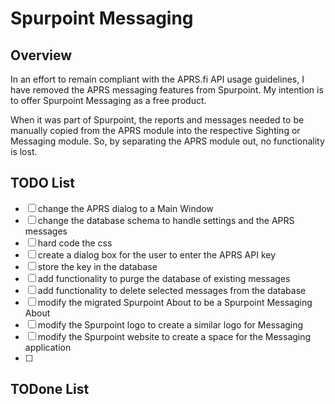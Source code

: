 # Spurpoint Messaging
## Overview
In an effort to remain compliant with the APRS.fi API usage guidelines, I have removed 
the APRS messaging features from Spurpoint. My intention is to offer Spurpoint Messaging
as a free product.  
  
When it was part of Spurpoint, the reports and messages needed to be manually copied
from the APRS module into the respective Sighting or Messaging module. So, by 
separating the APRS module out, no functionality is lost.  

## TODO List
- [ ] change the APRS dialog to a Main Window
- [ ] change the database schema to handle settings and the APRS messages
- [ ] hard code the css
- [ ] create a dialog box for the user to enter the APRS API key
- [ ] store the key in the database
- [ ] add functionality to purge the database of existing messages
- [ ] add functionality to delete selected messages from the database
- [ ] modify the migrated Spurpoint About to be a Spurpoint Messaging About
- [ ] modify the Spurpoint logo to create a similar logo for Messaging
- [ ] modify the Spurpoint website to create a space for the Messaging application
- [ ] 


## TODone List

